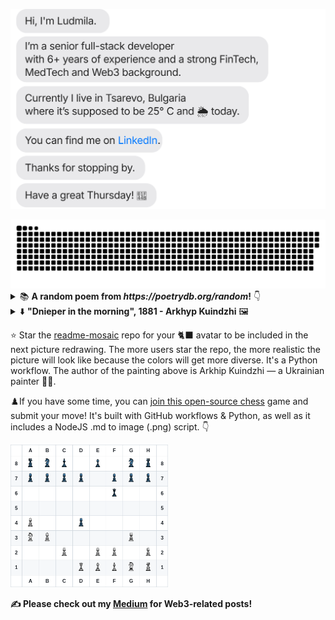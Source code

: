 [![](https://raw.githubusercontent.com/milaabl/milaabl/main/chat.svg)](https://www.linkedin.com/in/ludmila-a-dev/)

<!-- https://github.com/milaabl/milaabl/assets/86361434/c35b0e6f-acf0-435e-920d-b90faa4788ad -->

<img alt="Snake eating my contributions for breakfast🧉" src="https://raw.githubusercontent.com/milaabl/milaabl-readme/preview/github-contribution-grid-snake.svg" />

<details>
  <summary>📚 <strong>A random poem from <em>https://poetrydb.org/random</em>!</strong> 👇 </summary>

<!-- Start poem -->
# 💮 On my Sister Joanna's Entrance into Her 33rd Year by *Major Henry Livingston, Jr.*

<p>
    On this thy natal day permit a friend -<br/>A brother - with thy joys his own to blend:<br/>In all gladness he would wish to share<br/>As willing in thy griefs a part to bear.<br/><br/>Meekly attend the ways of higher heav'n!<br/>Is much deny'd? Yet much my dear is giv'n.<br/>Thy health, thy reason unimpaired remain<br/>And while as new fal'n snows thy spotless fame<br/>The partner of thy life, attentive - kind -<br/>And blending e'en the interests of the mind.<br/><br/>What bliss is thine when fore thy glistring eye<br/>Thy lovely infant train pass jocund by!<br/>The ruddy cheek, the smiling morning face<br/>Denote a healthy undegenerate race:<br/>In them renew'd, you'll live and live again,<br/>And children's children's children lisp thy name.<br/>Bright be the skies where'er my sister goes<br/>Nor scowling tempests injure her repose -<br/>The field of life with roses thick be strow'd<br/>Nor one sharp thorn lie lurking in the road.<br/>Thy ev'ry path be still a path of peace<br/>And each revolving year thy joys increase;<br/>Till hours and years of time itself be o'er<br/>And one eternal day around thee pour.
</p>

***
<!-- End poem -->
</details>

<details>
<summary>
  ⬇️ <strong>"Dnieper in the morning", 1881 - Arkhyp Kuindzhi</strong> 🖼️
</summary>

<img width="49%" src="https://raw.githubusercontent.com/milaabl/readme-mosaic/main/data/input.jpg" alt="Original picture"/>
<img width="49%" src="https://raw.githubusercontent.com/milaabl/readme-mosaic/main/data/output.jpg" alt="Output picture"/>
<img width="70%" src="https://raw.githubusercontent.com/milaabl/readme-mosaic/main/data/output.gif" alt="Output GIF"/>
</details>

⭐ Star the [readme-mosaic](https://github.com/milaabl/readme-mosaic) repo for your 🐈‍⬛ avatar to be included in the next picture redrawing. The more users star the repo, the more realistic the picture will look like because the colors will get more diverse. It's a Python workflow. The author of the painting above is Arkhip Kuindzhi — a Ukrainian painter 💙💛.

♟️If you have some time, you can [join this open-source chess](https://github.com/milaabl/readme-chess) game and submit your move! It's built with GitHub workflows & Python, as well as it includes a NodeJS .md to image (.png) script. 👇

<a href="https://github.com/milaabl/readme-chess/blob/master/README.md"><img src="https://raw.githubusercontent.com/milaabl/readme-chess/master/chess.png" alt="README chess dynamic game preview" width="50%" /></a>

<strong>✍️ Please check out my <a href="https://medium.com/@milaabl2405">Medium</a> for Web3-related posts!</strong>
